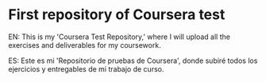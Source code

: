 # First repository of Coursera test
EN: This is my 'Coursera Test Repository,' where I will upload all the exercises and deliverables for my coursework.

ES: Este es mi 'Repositorio de pruebas de Coursera', donde subiré todos los ejercicios y entregables de mi trabajo de curso.
